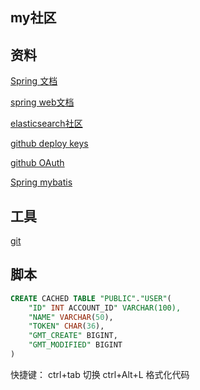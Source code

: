 ## my社区

## 资料
[Spring 文档](https://spring.io/guides)

[spring web文档](https://spring.io/guides/gs/serving-web-content/)

[elasticsearch社区](https://elasticsearch.cn/explore)

[github deploy keys](https://developer.github.com/v3/guides/managing-deploy-keys/#deploy-keys)

[github OAuth](https://developer.github.com/apps/building-oauth-apps/creating-an-oauth-app/)

[Spring mybatis](http://mybatis.org/spring-boot-starter/mybatis-spring-boot-autoconfigure/)
## 工具
[git](https://git-scm.com/download)

## 脚本
```` sql
CREATE CACHED TABLE "PUBLIC"."USER"(
    "ID" INT ACCOUNT_ID" VARCHAR(100),
    "NAME" VARCHAR(50),
    "TOKEN" CHAR(36),
    "GMT_CREATE" BIGINT,
    "GMT_MODIFIED" BIGINT
)
````

快捷键：
ctrl+tab 切换
ctrl+Alt+L 格式化代码

